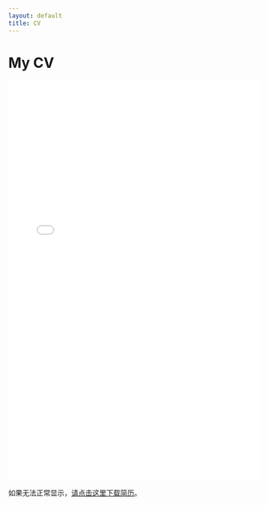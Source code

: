 ```yaml
---
layout: default
title: CV
---
```


# My CV

<div class="pdf-viewer">
  <embed 
    src="{{ '/assets/resume.pdf' | relative_url }}" 
    type="application/pdf" 
    width="100%" 
    height="800px">
</div>

<p class="pdf-download">
  如果无法正常显示，<a href="{{ '/assets/resume.pdf' | relative_url }}">请点击这里下载简历</a>。
</p>